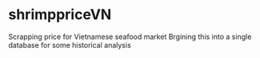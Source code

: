 # shrimppriceVN
Scrapping price for Vietnamese seafood market
Brgining this into a single database for some historical analysis
